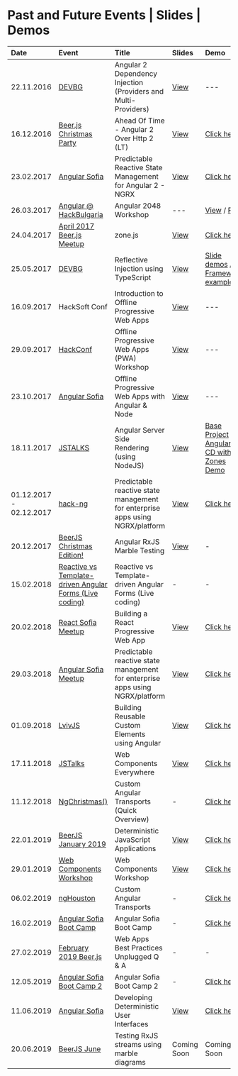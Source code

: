 # Past and Future Events | Slides | Demos

| Date       | Event | Title | Slides | Demo |
|:-----------|:-----------|:------------|:------------|:------------|
| 22.11.2016 | [DEVBG](https://www.facebook.com/events/1789897094625466/) | Angular 2 Dependency Injection (Providers and Multi-Providers) | [View](http://slides.com/idakiev/angular2-dependency-injection/fullscreen) | ---
| 16.12.2016 | [Beer.js Christmas Party](https://www.facebook.com/events/1827284684177207/) | Ahead Of Time - Angular 2 Over Http 2 (LT) | [View](http://slides.com/idakiev/deck-2) | [Click here](https://github.com/IliaIdakiev/slides/tree/master/demos/http2_ang2_express)
| 23.02.2017 | [Angular Sofia](https://www.facebook.com/events/1748551701828972/) | Predictable Reactive State Management for Angular 2 - NGRX | [View](https://www.slideshare.net/IliaIdakiev/predictable-reactive-state-management-ngrx) | [Click here](https://github.com/IliaIdakiev/slides/tree/master/demos/ngrxSimpleTodo)
| 26.03.2017 | [Angular @ HackBulgaria](https://www.facebook.com/events/1050560771715557/) | Angular 2048 Workshop | --- | [View](https://github.com/IliaIdakiev/NG_2048_workshop) / [Play](https://iliaidakiev.github.io/NG_2048_workshop/)
| 24.04.2017 | [April 2017 Beer.js Meetup](https://www.facebook.com/events/715714965296856/) | zone.js | [View](https://www.slideshare.net/IliaIdakiev/zonejs) | [Click here](https://github.com/IliaIdakiev/slides/tree/master/demos/node-zones)
| 25.05.2017 | [DEVBG](https://www.facebook.com/events/216832172139638/) | Reflective Injection using TypeScript | [View](https://www.slideshare.net/IliaIdakiev/reflective-injection-using-typescript) | [Slide demos](https://github.com/IliaIdakiev/slides/tree/master/demos/reflective-dependency-injection) / [Framework example](https://github.com/IliaIdakiev/node-express-zone-di)
| 16.09.2017 | HackSoft Conf | Introduction to Offline Progressive Web Apps | [View](https://www.slideshare.net/IliaIdakiev/introduction-to-offline-progressive-web-applications) | ---
| 29.09.2017 | [HackConf](https://hackconf.bg/en/) | Offline Progressive Web Apps (PWA) Workshop | [View](https://www.slideshare.net/IliaIdakiev/angular-offline-progressive-web-apps-with-nodejs) | ---
| 23.10.2017 | [Angular Sofia](https://www.facebook.com/events/1986289258278607/) | Offline Progressive Web Apps with Angular & Node | [View](https://www.slideshare.net/IliaIdakiev/angular-offline-progressive-web-apps-with-nodejs) | ---
| 18.11.2017 | [JSTALKS](http://jstalks.net) | Angular Server Side Rendering (using NodeJS) | [View](https://www.slideshare.net/IliaIdakiev/angular-server-side-rendering-with-nodejs-in-pursuit-of-speed) |[Base Project](https://github.com/IliaIdakiev/angular-cli-ssr) / [Angular CD with Zones Demo](https://github.com/IliaIdakiev/slides/tree/master/demos/zones)
| 01.12.2017 - 02.12.2017 | [hack-ng](https://www.facebook.com/events/1929696537285128/) | Predictable reactive state management for enterprise apps using NGRX/platform | [View](https://www.slideshare.net/IliaIdakiev/predictable-reactive-state-management-for-enterprise-apps-using-ngrxplatform) | [Click here](https://github.com/IliaIdakiev/slides/tree/master/demos/ngrx-platform)
| 20.12.2017 | [BeerJS Christmas Edition!](https://www.facebook.com/events/1776995529009589/) | Angular RxJS Marble Testing | [View](https://www.slideshare.net/IliaIdakiev/testing-rx-js-using-marbles-within-angular) | -
| 15.02.2018 | [Reactive vs Template-driven Angular Forms (Live coding)](https://www.facebook.com/events/1846500318693326/) | Reactive vs Template-driven Angular Forms (Live coding) | - | -
| 20.02.2018 | [React Sofia Meetup](https://www.facebook.com/events/1980931295503135/) | Building a React Progressive Web App | [View](https://www.slideshare.net/IliaIdakiev/offline-progressive-web-apps-with-nodejs-and-react) | [Click here](https://github.com/IliaIdakiev/react-ssr-todo)
| 29.03.2018 | [Angular Sofia Meetup](https://www.facebook.com/events/195031361097116/) | Predictable reactive state management for enterprise apps using NGRX/platform | [View](https://www.slideshare.net/IliaIdakiev/state-management-for-enterprise-angular-applications) | [Click here](https://github.com/IliaIdakiev/slides/tree/master/demos/ngrx-platform)
| 01.09.2018 | [LvivJS](https://lvivjs.org.ua/) | Building Reusable Custom Elements using Angular | [View](https://www.slideshare.net/IliaIdakiev/building-reusable-custom-elements-with-angular) | [Click here](https://github.com/IliaIdakiev/slides/tree/master/demos/lvivjs)
| 17.11.2018 | [JSTalks](http://www.jstalks.net/) | Web Components Everywhere | [View](https://www.slideshare.net/IliaIdakiev/web-components-everywhere) | [Click here](https://github.com/IliaIdakiev/slides/tree/master/demos/lvivjs)
| 11.12.2018 | [NgChristmas()](https://www.facebook.com/events/360632701423276/)| Custom Angular Transports (Quick Overview) | - | [Click here](https://github.com/IliaIdakiev/ng-transport)
| 22.01.2019 | [BeerJS January 2019](https://www.facebook.com/events/268781570483569/)| Deterministic JavaScript Applications | [View](https://www.slideshare.net/IliaIdakiev/deterministic-javascript-applications) | [Click here](https://github.com/IliaIdakiev/slides/tree/master/demos/deterministic_js_apps/react)
| 29.01.2019 | [Web Components Workshop](https://www.facebook.com/events/388067858419669/) | Web Components Workshop | [View](https://www.slideshare.net/IliaIdakiev/web-components-everywhere) | [Click here](https://github.com/IliaIdakiev/webcomponents-workshop-01)
| 06.02.2019 | [ngHouston](https://www.meetup.com/ngHouston/) | Custom Angular Transports | - | [Click here](https://github.com/IliaIdakiev/ng-transport)
| 16.02.2019 | [Angular Sofia Boot Camp](https://www.facebook.com/events/369252597141514/) | Angular Sofia Boot Camp | - | [Click here](https://github.com/IliaIdakiev/boot-camp-01)
| 27.02.2019 | [February 2019 Beer.js](https://www.facebook.com/events/382340592593401/) | Web Apps Best Practices Unplugged Q & A | - | -
| 12.05.2019 | [Angular Sofia Boot Camp 2](https://www.facebook.com/events/347615352777322/) | Angular Sofia Boot Camp 2 | - | [Click here](https://github.com/IliaIdakiev/boot-camp-02)
| 11.06.2019 | [Angular Sofia](https://www.facebook.com/events/2374333362847756/) | Developing Deterministic User Interfaces | [View](https://github.com/IliaIdakiev/query-param-store) | [Click here](https://github.com/IliaIdakiev/slides/tree/master/demos/qps-demo)
| 20.06.2019 | [BeerJS June](https://www.facebook.com/events/375363756427502/) | Testing RxJS streams using marble diagrams | Coming Soon | Coming Soon 